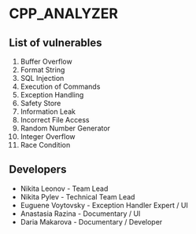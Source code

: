 # CPP_ANALYZER 
## List of vulnerables
1. Buffer Overflow
2. Format String
3. SQL Injection
4. Execution of Commands 
5. Exception Handling
6. Safety Store
7. Information Leak
8. Incorrect File Access
9. Random Number Generator
10. Integer Overflow
11. Race Condition

## Developers
* Nikita Leonov - Team Lead
* Nikita Pylev - Technical Team Lead
* Euguene Voytovsky - Exception Handler Expert / UI
* Anastasia Razina - Documentary / UI 
* Daria Makarova - Documentary / Developer

